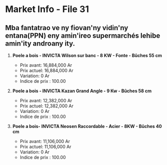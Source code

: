 # Market Info - File 31

## Mba fantatrao ve ny fiovan'ny vidin'ny entana(PPN) eny amin'ireo supermarchés lehibe amin'ity androany ity.

1. **Poele a bois - INVICTA Wilson sur banc - 8 KW - Fonte - Bûches 55 cm**
   - Prix avant: 16,884,000 Ar
   - Prix actuel: 16,884,000 Ar
   - Variation: 0 Ar
   - Indice de prix : 100.00

2. **Poele a bois - INVICTA Kazan Grand Angle - 9 Kw - Bûches 58 cm**
   - Prix avant: 12,382,000 Ar
   - Prix actuel: 12,382,000 Ar
   - Variation: 0 Ar
   - Indice de prix : 100.00

3. **Poele a bois- INVICTA Neosen Raccordable - Acier - 8KW - Bûches 40 cm**
   - Prix avant: 11,106,000 Ar
   - Prix actuel: 11,106,000 Ar
   - Variation: 0 Ar
   - Indice de prix : 100.00


